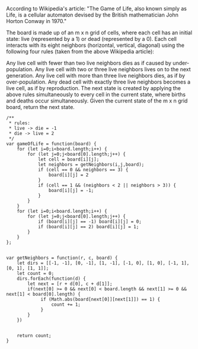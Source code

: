 According to Wikipedia's article: "The Game of Life, also known simply as Life, is a cellular automaton devised by the British mathematician John Horton Conway in 1970."

The board is made up of an m x n grid of cells, where each cell has an initial state: live (represented by a 1) or dead (represented by a 0). Each cell interacts with its eight neighbors (horizontal, vertical, diagonal) using the following four rules (taken from the above Wikipedia article):

Any live cell with fewer than two live neighbors dies as if caused by under-population.
Any live cell with two or three live neighbors lives on to the next generation.
Any live cell with more than three live neighbors dies, as if by over-population.
Any dead cell with exactly three live neighbors becomes a live cell, as if by reproduction.
The next state is created by applying the above rules simultaneously to every cell in the current state, where births and deaths occur simultaneously. Given the current state of the m x n grid board, return the next state.

```JS
/** 
 * rules:
 * live -> die = -1
 * die -> live = 2 
 */
var gameOfLife = function(board) {
    for (let i=0;i<board.length;i++) {
        for (let j=0;j<board[0].length;j++) {
            let cell = board[i][j];
            let neighbors = getNeighbors(i,j,board);
            if (cell == 0 && neighbors == 3) {
                board[i][j] = 2
            }
            if (cell == 1 && (neighbors < 2 || neighbors > 3)) {
                board[i][j] = -1;
            }
        }
    }
    for (let i=0;i<board.length;i++) {
        for (let j=0;j<board[0].length;j++) {
            if (board[i][j] == -1) board[i][j] = 0;
            if (board[i][j] == 2) board[i][j] = 1;
        }
    }
};


var getNeighbors = function(r, c, board) {
    let dirs = [[-1, -1], [0, -1], [1, -1], [-1, 0], [1, 0], [-1, 1], [0, 1], [1, 1]];
    let count = 0;
    dirs.forEach(function(d) {
        let next = [r + d[0], c + d[1]];
        if(next[0] >= 0 && next[0] < board.length && next[1] >= 0 && next[1] < board[0].length) {
             if (Math.abs(board[next[0]][next[1]]) == 1) {
                 count += 1; 
             }
        }
    })
     

    return count;
}
```
